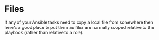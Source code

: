 # Files

If any of your Ansible tasks need to copy a local file from somewhere then here's a good place to put them as files are normally scoped relative to the playbook (rather than relative to a role).
